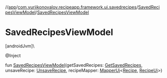 //[app](../../../index.md)/[com.yuriikonovalov.recipeapp.framework.ui.savedrecipes](../index.md)/[SavedRecipesViewModel](index.md)/[SavedRecipesViewModel](-saved-recipes-view-model.md)

# SavedRecipesViewModel

[androidJvm]\

@Inject

fun [SavedRecipesViewModel](-saved-recipes-view-model.md)(getSavedRecipes: [GetSavedRecipes](../../com.yuriikonovalov.recipeapp.application.usecases/-get-saved-recipes/index.md), unsaveRecipe: [UnsaveRecipe](../../com.yuriikonovalov.recipeapp.application.usecases/-unsave-recipe/index.md), recipeMapper: [MapperUi](../../com.yuriikonovalov.recipeapp.presentation/-mapper-ui/index.md)&lt;[Recipe](../../com.yuriikonovalov.recipeapp.application.entities/-recipe/index.md), [RecipeUi](../../com.yuriikonovalov.recipeapp.presentation.model/-recipe-ui/index.md)&gt;)
